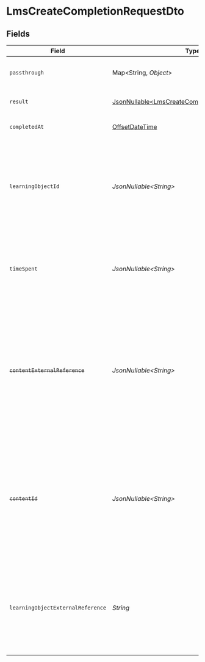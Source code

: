 # LmsCreateCompletionRequestDto


## Fields

| Field                                                                                                                                                                        | Type                                                                                                                                                                         | Required                                                                                                                                                                     | Description                                                                                                                                                                  | Example                                                                                                                                                                      |
| ---------------------------------------------------------------------------------------------------------------------------------------------------------------------------- | ---------------------------------------------------------------------------------------------------------------------------------------------------------------------------- | ---------------------------------------------------------------------------------------------------------------------------------------------------------------------------- | ---------------------------------------------------------------------------------------------------------------------------------------------------------------------------- | ---------------------------------------------------------------------------------------------------------------------------------------------------------------------------- |
| `passthrough`                                                                                                                                                                | Map\<String, *Object*>                                                                                                                                                       | :heavy_minus_sign:                                                                                                                                                           | Value to pass through to the provider                                                                                                                                        | {<br/>"other_known_names": "John Doe"<br/>}                                                                                                                                  |
| `result`                                                                                                                                                                     | [JsonNullable\<LmsCreateCompletionRequestDtoResult>](../../models/components/LmsCreateCompletionRequestDtoResult.md)                                                         | :heavy_minus_sign:                                                                                                                                                           | The result of the completion                                                                                                                                                 |                                                                                                                                                                              |
| `completedAt`                                                                                                                                                                | [OffsetDateTime](https://docs.oracle.com/javase/8/docs/api/java/time/OffsetDateTime.html)                                                                                    | :heavy_minus_sign:                                                                                                                                                           | The date the content was completed                                                                                                                                           | 2021-07-21T14:00:00.000Z                                                                                                                                                     |
| `learningObjectId`                                                                                                                                                           | *JsonNullable\<String>*                                                                                                                                                      | :heavy_minus_sign:                                                                                                                                                           | The id of the learning object associated with this completion. This is not required unless specified in an integration.                                                      | e3gd34-23tr21-er234-345er56                                                                                                                                                  |
| `timeSpent`                                                                                                                                                                  | *JsonNullable\<String>*                                                                                                                                                      | :heavy_minus_sign:                                                                                                                                                           | ISO 8601 duration format representing the time spent on completing the learning object                                                                                       | PT1H30M45S                                                                                                                                                                   |
| ~~`contentExternalReference`~~                                                                                                                                               | *JsonNullable\<String>*                                                                                                                                                      | :heavy_minus_sign:                                                                                                                                                           | : warning: ** DEPRECATED **: This will be removed in a future release, please migrate away from it as soon as possible.<br/><br/>The external reference associated with this content | SOFTWARE-ENG-LV1-TRAINING-VIDEO-1-CONTENT                                                                                                                                    |
| ~~`contentId`~~                                                                                                                                                              | *JsonNullable\<String>*                                                                                                                                                      | :heavy_minus_sign:                                                                                                                                                           | : warning: ** DEPRECATED **: This will be removed in a future release, please migrate away from it as soon as possible.<br/><br/>The content ID associated with this completion | 16873-ENG-VIDEO-1                                                                                                                                                            |
| `learningObjectExternalReference`                                                                                                                                            | *String*                                                                                                                                                                     | :heavy_check_mark:                                                                                                                                                           | The external reference of the learning object associated with this completion, this is the main identifier for creating completions.                                         | learning-content-123                                                                                                                                                         |